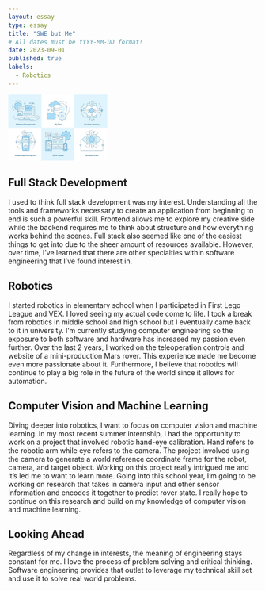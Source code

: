 ```yaml
---
layout: essay
type: essay
title: "SWE but Me"
# All dates must be YYYY-MM-DD format!
date: 2023-09-01
published: true
labels:
  - Robotics
---
```


<img width="200px" class="rounded float-start pe-4" src="../img/softwareEngineering.jpeg">


## Full Stack Development

I used to think full stack development was my interest. Understanding all the tools and frameworks necessary to create an application from beginning to end is such a powerful skill. Frontend allows me to explore my creative side while the backend requires me to think about structure and how everything works behind the scenes. Full stack also seemed like one of the easiest things to get into due to the sheer amount of resources available. However, over time, I’ve learned that there are other specialties within software engineering that I’ve found interest in.

## Robotics

I started robotics in elementary school when I participated in First Lego League and VEX. I loved seeing my actual code come to life. I took a break from robotics in middle school and high school but I eventually came back to it in university. I’m currently studying computer engineering so the exposure to both software and hardware has increased my passion even further. Over the last 2 years, I worked on the teleoperation controls and website of a mini-production Mars rover. This experience made me become even more passionate about it. Furthermore, I believe that robotics will continue to play a big role in the future of the world since it allows for automation.

## Computer Vision and Machine Learning

Diving deeper into robotics, I want to focus on computer vision and machine learning. In my most recent summer internship, I had the opportunity to work on a project that involved robotic hand-eye calibration. Hand refers to the robotic arm while eye refers to the camera. The project involved using the camera to generate a world reference coordinate frame for the robot, camera, and target object. Working on this project really intrigued me and it’s led me to want to learn more. Going into this school year, I’m going to be working on research that takes in camera input and other sensor information and encodes it together to predict rover state. I really hope to continue on this research and build on my knowledge of computer vision and machine learning.

## Looking Ahead

Regardless of my change in interests, the meaning of engineering stays constant for me. I love the process of problem solving and critical thinking. Software engineering provides that outlet to leverage my technical skill set and use it to solve real world problems. 
